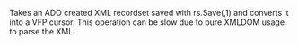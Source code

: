 ﻿Takes an ADO created XML recordset saved with rs.Save(<filename>,1) and converts it into a VFP cursor. This operation can be slow due to pure XMLDOM usage to parse the XML.